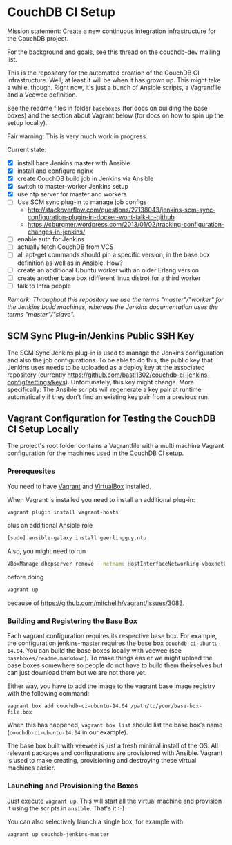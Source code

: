 CouchDB CI Setup
================

Mission statement: Create a new continuous integration infrastructure for the CouchDB project.

For the background and goals, see this [thread](https://www.mail-archive.com/dev%40couchdb.apache.org/msg43591.html) on the couchdb-dev mailing list.

This is the repository for the automated creation of the CouchDB CI infrastructure. Well, at least it will be when it has grown up. This might take a while, though. Right now, it's just a bunch of Ansible scripts, a Vagrantfile and a Veewee definition.

See the readme files in folder `baseboxes` (for docs on building the base boxes) and the section about Vagrant below (for docs on how to spin up the setup locally).

Fair warning: This is very much work in progress.

Current state:

- [x] install bare Jenkins master with Ansible
- [x] install and configure nginx
- [x] create CouchDB build job in Jenkins via Ansible
- [x] switch to master-worker Jenkins setup
- [x] use ntp server for master and workers
- [ ] Use SCM sync plug-in to manage job configs
    * http://stackoverflow.com/questions/27138043/jenkins-scm-sync-configuration-plugin-in-docker-wont-talk-to-github
    * https://cburgmer.wordpress.com/2013/01/02/tracking-configuration-changes-in-jenkins/
- [ ] enable auth for Jenkins
- [ ] actually fetch CouchDB from VCS
- [ ] all apt-get commands should pin a specific version, in the base box definition as well as in Ansible. How?
- [ ] create an additional Ubuntu worker with an older Erlang version
- [ ] create another base box (different linux distro) for a third worker
- [ ] talk to Infra people

*Remark: Throughout this repository we use the terms "master"/"worker" for the Jenkins build machines, whereas the Jenkins documentation uses the terms "master"/"slave".*

## SCM Sync Plug-in/Jenkins Public SSH Key

The SCM Sync Jenkins plug-in is used to manage the Jenkins configuration and also the job configurations. To be able to do this, the public key that Jenkins uses needs to be uploaded as a deploy key at the associated repository (currently https://github.com/basti1302/couchdb-ci-jenkins-config/settings/keys). Unfortunately, this key might change. More specifically: The Ansible scripts will regenerate a key pair at runtime automatically if they don't find an existing key pair from a previous run.

Vagrant Configuration for Testing the CouchDB CI Setup Locally
--------------------------------------------------------------

The project's root folder contains a Vagrantfile with a multi machine Vagrant configuration for the machines used in the CouchDB CI setup.

### Prerequesites

You need to have [Vagrant](https://www.vagrantup.com/) and [VirtualBox](https://www.virtualbox.org/) installed.

When Vagrant is installed you need to install an additional plug-in:
```bash
vagrant plugin install vagrant-hosts
```

plus an additional Ansible role
```bash
[sudo] ansible-galaxy install geerlingguy.ntp
```

Also, you might need to run
```bash
VBoxManage dhcpserver remove --netname HostInterfaceNetworking-vboxnet0
```
before doing
```bash
vagrant up
```
because of <https://github.com/mitchellh/vagrant/issues/3083>.

### Building and Registering the Base Box

Each vagrant configuration requires its respective base box. For example, the configuration jenkins-master requires the base box `couchdb-ci-ubuntu-14.04`. You can build the base boxes locally with veewee (see `baseboxes/readme.markdown`). To make things easier we might upload the base boxes somewhere so people do not have to build them theirselves but can just download them but we are not there yet.

Either way, you have to add the image to the vagrant base image registry with the following command:
```
vagrant box add couchdb-ci-ubuntu-14.04 /path/to/your/base-box-file.box
```

When this has happened, `vagrant box list` should list the base box's name (`couchdb-ci-ubuntu-14.04` in our example).

The base box built with veewee is just a fresh minimal install of the OS. All relevant packages and configurations are provisioned with Ansible. Vagrant is used to make creating, provisioning and destroying these virtual machines easier.

### Launching and Provisioning the Boxes

Just execute `vagrant up`. This will start all the virtual machine and provision it using the scripts in `ansible`. That's it :-)

You can also selectively launch a single box, for example with
```bash
vagrant up couchdb-jenkins-master
```
